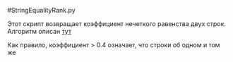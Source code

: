 #StringEqualityRank.py

Этот скрипт возвращает коэффициент нечеткого равенства двух строк. 
Алгоритм описан [тут](https://habr.com/post/341148/) 

Как правило, коэффициент > 0.4 означает, что строки об одном и том же
